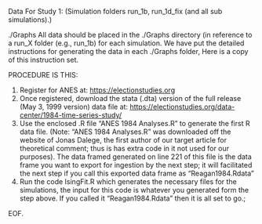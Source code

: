 Data For  Study 1:
(Simulation folders run_1b, run_1d_fix (and all sub simulations).)

./Graphs
All data should be placed in the ./Graphs directory (in reference to a run_X folder (e.g., run_1b) for each simulation.   We have put the detailed instructions for generating the data in each ./Graphs folder,  Here is a copy of this instruction set.

PROCEDURE IS THIS:
1. Register for ANES at: https://electionstudies.org
2. Once registered, download the stata (.dta) version of the full release (May 3, 1999 version) data file at:  https://electionstudies.org/data-center/1984-time-series-study/ 
3. Use the enclosed .R file “ANES 1984 Analyses.R” to generate the first R data file. (Note: “ANES 1984 Analyses.R” was downloaded off the website of Jonas Dalege, the first author of our target article for theoretical comment; thus is has extra code in it not used for our purposes).  The data framed generated on line 221 of this file is the data frame you want to export for ingestion by the next step; it will facilitated the next step if you call this exported data frame as “Reagan1984.Rdata”
4. Run the code IsingFit.R which generates the necessary files for the simulations, the input for this code is whatever you generated form the step above.  If you called it “Reagan1984.Rdata” then it is all set to go.;

EOF.